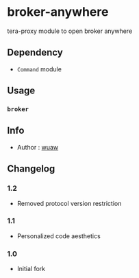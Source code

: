 # broker-anywhere
tera-proxy module to open broker anywhere

## Dependency
- `Command` module

## Usage
### `broker`

## Info
- Author : [wuaw](https://github.com/wuaw)

## Changelog 
### 1.2
- Removed protocol version restriction
### 1.1
- Personalized code aesthetics
### 1.0
- Initial fork
